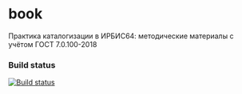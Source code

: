 # book

Практика каталогизации в ИРБИС64: методические материалы с учётом ГОСТ 7.0.100-2018

### Build status

[![Build status](https://img.shields.io/appveyor/ci/AlexeyMironov/book.svg)](https://ci.appveyor.com/project/AlexeyMironov/book/)

